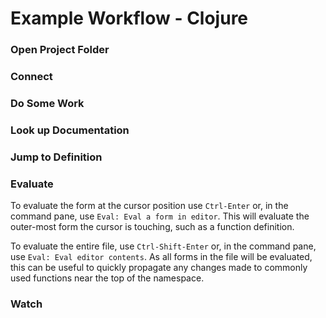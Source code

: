# Example Workflow - Clojure

### Open Project Folder

### Connect

### Do Some Work

### Look up Documentation

### Jump to Definition

### Evaluate

To evaluate the form at the cursor position use `Ctrl-Enter` or, in the command pane, use `Eval: Eval a form in editor`. This will evaluate the outer-most form the cursor is touching, such as a function definition.

To evaluate the entire file, use `Ctrl-Shift-Enter` or, in the command pane, use `Eval: Eval editor contents`. As all forms in the file will be evaluated, this can be useful to quickly propagate any changes made to commonly used functions near the top of the namespace. 

### Watch
